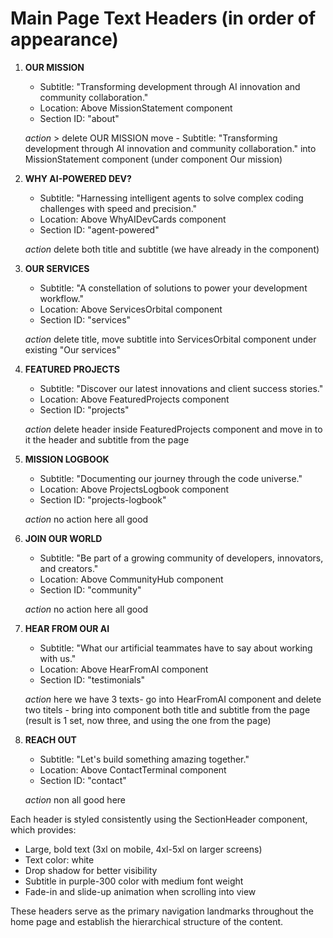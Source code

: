 
# Main Page Text Headers (in order of appearance)

1. **OUR MISSION**
   - Subtitle: "Transforming development through AI innovation and community collaboration."
   - Location: Above MissionStatement component
   - Section ID: "about"

   *action* > delete OUR MISSION
             move - Subtitle: "Transforming development through AI innovation and community collaboration."
             into MissionStatement component (under component Our mission)
            

2. **WHY AI-POWERED DEV?**
   - Subtitle: "Harnessing intelligent agents to solve complex coding challenges with speed and precision."
   - Location: Above WhyAIDevCards component
   - Section ID: "agent-powered"

   *action* delete both title and subtitle (we have already in the component)

3. **OUR SERVICES**
   - Subtitle: "A constellation of solutions to power your development workflow."
   - Location: Above ServicesOrbital component
   - Section ID: "services"

   *action* delete title, move subtitle into ServicesOrbital component under existing "Our services"

4. **FEATURED PROJECTS**
   - Subtitle: "Discover our latest innovations and client success stories."
   - Location: Above FeaturedProjects component
   - Section ID: "projects"

   *action* delete header inside FeaturedProjects component and move in to it the header and subtitle from the page

5. **MISSION LOGBOOK**
   - Subtitle: "Documenting our journey through the code universe."
   - Location: Above ProjectsLogbook component
   - Section ID: "projects-logbook"

   *action* no action here all good

6. **JOIN OUR WORLD**
   - Subtitle: "Be part of a growing community of developers, innovators, and creators."
   - Location: Above CommunityHub component
   - Section ID: "community"

   *action* no action here all good


7. **HEAR FROM OUR AI**
   - Subtitle: "What our artificial teammates have to say about working with us."
   - Location: Above HearFromAI component
   - Section ID: "testimonials"

   *action* here we have 3 texts- go into HearFromAI component and delete two titels - bring into component both title and subtitle from the page (result is 1 set, now three, and using the one from the page)

8. **REACH OUT**
   - Subtitle: "Let's build something amazing together."
   - Location: Above ContactTerminal component
   - Section ID: "contact"

   *action* non all good here

Each header is styled consistently using the SectionHeader component, which provides:
- Large, bold text (3xl on mobile, 4xl-5xl on larger screens)
- Text color: white
- Drop shadow for better visibility
- Subtitle in purple-300 color with medium font weight
- Fade-in and slide-up animation when scrolling into view

These headers serve as the primary navigation landmarks throughout the home page and establish the hierarchical structure of the content.
